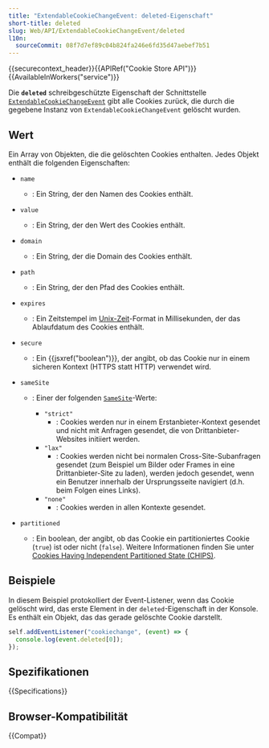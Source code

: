 ```yaml
---
title: "ExtendableCookieChangeEvent: deleted-Eigenschaft"
short-title: deleted
slug: Web/API/ExtendableCookieChangeEvent/deleted
l10n:
  sourceCommit: 08f7d7ef89c04b824fa246e6fd35d47aebef7b51
---
```


{{securecontext_header}}{{APIRef("Cookie Store API")}}{{AvailableInWorkers("service")}}

Die **`deleted`** schreibgeschützte Eigenschaft der Schnittstelle [`ExtendableCookieChangeEvent`](/de/docs/Web/API/ExtendableCookieChangeEvent) gibt alle Cookies zurück, die durch die gegebene Instanz von `ExtendableCookieChangeEvent` gelöscht wurden.

## Wert

Ein Array von Objekten, die die gelöschten Cookies enthalten. Jedes Objekt enthält die folgenden Eigenschaften:

- `name`
  - : Ein String, der den Namen des Cookies enthält.
- `value`
  - : Ein String, der den Wert des Cookies enthält.
- `domain`
  - : Ein String, der die Domain des Cookies enthält.
- `path`
  - : Ein String, der den Pfad des Cookies enthält.
- `expires`
  - : Ein Zeitstempel im [Unix-Zeit](/de/docs/Glossary/Unix_time)-Format in Millisekunden, der das Ablaufdatum des Cookies enthält.
- `secure`
  - : Ein {{jsxref("boolean")}}, der angibt, ob das Cookie nur in einem sicheren Kontext (HTTPS statt HTTP) verwendet wird.
- `sameSite`

  - : Einer der folgenden [`SameSite`](/de/docs/Web/HTTP/Headers/Set-Cookie#samesitesamesite-value)-Werte:

    - `"strict"`
      - : Cookies werden nur in einem Erstanbieter-Kontext gesendet und nicht mit Anfragen gesendet, die von Drittanbieter-Websites initiiert werden.
    - `"lax"`
      - : Cookies werden nicht bei normalen Cross-Site-Subanfragen gesendet (zum Beispiel um Bilder oder Frames in eine Drittanbieter-Site zu laden), werden jedoch gesendet, wenn ein Benutzer innerhalb der Ursprungsseite navigiert (d.h. beim Folgen eines Links).
    - `"none"`
      - : Cookies werden in allen Kontexte gesendet.

- `partitioned`
  - : Ein boolean, der angibt, ob das Cookie ein partitioniertes Cookie (`true`) ist oder nicht (`false`). Weitere Informationen finden Sie unter [Cookies Having Independent Partitioned State (CHIPS)](/de/docs/Web/Privacy/Privacy_sandbox/Partitioned_cookies).

## Beispiele

In diesem Beispiel protokolliert der Event-Listener, wenn das Cookie gelöscht wird, das erste Element in der `deleted`-Eigenschaft in der Konsole. Es enthält ein Objekt, das das gerade gelöschte Cookie darstellt.

```js
self.addEventListener("cookiechange", (event) => {
  console.log(event.deleted[0]);
});
```

## Spezifikationen

{{Specifications}}

## Browser-Kompatibilität

{{Compat}}
